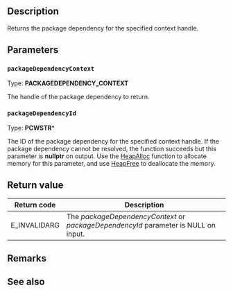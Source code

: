 ## Description

Returns the package dependency for the specified context handle.

## Parameters

### `packageDependencyContext`

Type: **PACKAGEDEPENDENCY_CONTEXT**

The handle of the package dependency to return.

### `packageDependencyId`

Type: **PCWSTR***

The ID of the package dependency for the specified context handle. If the package dependency cannot be resolved, the function succeeds but this parameter is **nullptr** on output. Use the [HeapAlloc](https://learn.microsoft.com/windows/win32/api/heapapi/nf-heapapi-heapalloc) function to allocate memory for this parameter, and use [HeapFree](https://learn.microsoft.com/windows/win32/api/heapapi/nf-heapapi-heapfree) to deallocate the memory.

## Return value

| Return code | Description |
|-------------|-------------|
| E_INVALIDARG | The *packageDependencyContext* or *packageDependencyId* parameter is NULL on input. |

## Remarks

## See also